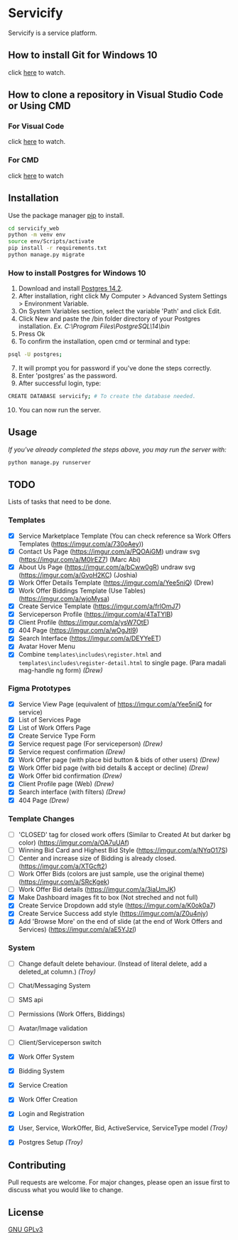 # Servicify

Servicify is a service platform.


## How to install Git for Windows 10

click [here](https://www.youtube.com/watch?v=4xqVv2lTo40) to watch.


## How to clone a repository in Visual Studio Code or Using CMD

### For Visual Code
click [here](https://www.youtube.com/watch?v=VNNChXqF390) to watch.

### For CMD
click [here](https://www.youtube.com/watch?v=q5JhB9yjh_g) to watch



## Installation

Use the package manager [pip](https://pip.pypa.io/en/stable/) to install.

```bash
cd servicify_web
python -m venv env
source env/Scripts/activate
pip install -r requirements.txt
python manage.py migrate

```

### How to install Postgres for Windows 10

1. Download and install [Postgres 14.2](https://www.enterprisedb.com/downloads/postgres-postgresql-downloads).
2. After installation, right click My Computer > Advanced System Settings > Environment Variable.
3. On System Variables section, select the variable 'Path' and click Edit.
4. Click New and paste the /bin folder directory of your Postgres installation. *Ex. C:\Program Files\PostgreSQL\14\bin*
5. Press Ok
6. To confirm the installation, open cmd or terminal and type:
```bash
psql -U postgres;
```
7. It will prompt you for password if you've done the steps correctly.
8. Enter 'postgres' as the password.
9. After successful login, type:
```bash
CREATE DATABASE servicify; # To create the database needed.
```
10. You can now run the server. 






## Usage
*If you've already completed the steps above, you may run the server with:*
```python
python manage.py runserver
```

## TODO
Lists of tasks that need to be done. 

### Templates
- [x] Service Marketplace Template (You can check reference sa Work Offers Templates (https://imgur.com/a/730oAey))
- [x] Contact Us Page (https://imgur.com/a/PQOAiGM) undraw svg (https://imgur.com/a/M0lrEZ7) (Marc Abi)
- [x] About Us Page (https://imgur.com/a/bCww0gR) undraw svg (https://imgur.com/a/GvoH2KC) (Joshia)
- [x] Work Offer Details Template (https://imgur.com/a/Yee5niQ) (Drew)
- [x] Work Offer Biddings Template (Use Tables) (https://imgur.com/a/wjoMysa)
- [x] Create Service Template (https://imgur.com/a/frlOmJ7)
- [x] Serviceperson Profile (https://imgur.com/a/4TaTYlB)
- [x] Client Profile (https://imgur.com/a/ysW7OtE)
- [x] 404 Page (https://imgur.com/a/wOgJtl9)
- [x] Search Interface (https://imgur.com/a/DEYYeET)
- [x] Avatar Hover Menu
- [x] Combine `templates\includes\register.html` and `templates\includes\register-detail.html` to single page. (Para madali mag-handle ng form) *(Drew)*

### Figma Prototypes
- [x] Service View Page (equivalent of https://imgur.com/a/Yee5niQ for service)
- [x] List of Services Page
- [x] List of Work Offers Page
- [x] Create Service Type Form
- [x] Service request page (For serviceperson) *(Drew)*
- [x] Service request confirmation *(Drew)*
- [x] Work Offer page (with place bid button & bids of other users) *(Drew)*
- [x] Work Offer bid page (with bid details & accept or decline) *(Drew)*
- [x] Work Offer bid confirmation *(Drew)*
- [x] Client Profile page (Web) *(Drew)*
- [x] Search interface (with filters) *(Drew)*
- [x] 404 Page *(Drew)*

### Template Changes
- [ ] 'CLOSED' tag for closed work offers (Similar to Created At but darker bg color) (https://imgur.com/a/OA7uUAf)
- [ ] Winning Bid Card and Highest Bid Style (https://imgur.com/a/NYqO17S)
- [ ] Center and increase size of Bidding is already closed. (https://imgur.com/a/XTGcft2)
- [ ] Work Offer Bids (colors are just sample, use the original theme) (https://imgur.com/a/SRcKgek)
- [ ] Work Offer Bid details (https://imgur.com/a/3iaUmJK)
- [x] Make Dashboard images fit to box (Not streched and not full)
- [x] Create Service Dropdown add style (https://imgur.com/a/K0ok0a7)
- [x] Create Service Success add style (https://imgur.com/a/Z0u4njy)
- [x] Add 'Browse More' on the end of slide (at the end of Work Offers and Services) (https://imgur.com/a/aE5YJzI)

### System
- [ ] Change default delete behaviour. (Instead of literal delete, add a deleted_at column.) *(Troy)*
- [ ] Chat/Messaging System
- [ ] SMS api
- [ ] Permissions (Work Offers, Biddings)
- [ ] Avatar/Image validation
- [ ] Client/Serviceperson switch
- [x] Work Offer System
- [x] Bidding System
- [x] Service Creation
- [x] Work Offer Creation
- [x] Login and Registration
- [x] User, Service, WorkOffer, Bid, ActiveService, ServiceType model *(Troy)*
- [x] Postgres Setup *(Troy)*


## Contributing
Pull requests are welcome. For major changes, please open an issue first to discuss what you would like to change.


## License
[GNU GPLv3](https://choosealicense.com/licenses/gpl-3.0/)
